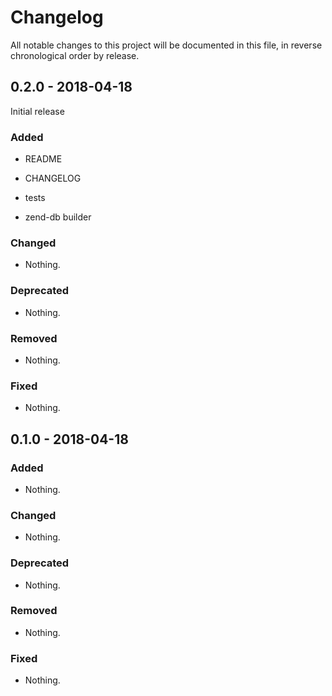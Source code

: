 # Changelog

All notable changes to this project will be documented in this file, in reverse chronological order by release.

## 0.2.0 - 2018-04-18

Initial release

### Added

- README

- CHANGELOG

- tests

- zend-db builder

### Changed

- Nothing.

### Deprecated

- Nothing.

### Removed

- Nothing.

### Fixed

- Nothing.

## 0.1.0 - 2018-04-18

### Added

- Nothing.

### Changed

- Nothing.

### Deprecated

- Nothing.

### Removed

- Nothing.

### Fixed

- Nothing.


